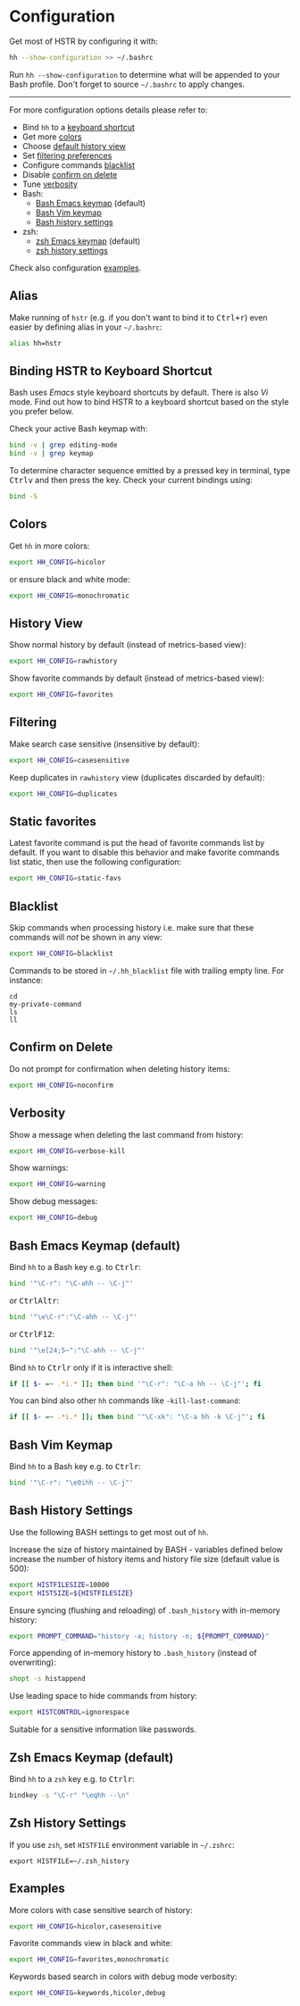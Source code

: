# Configuration
Get most of HSTR by configuring it with:

```bash
hh --show-configuration >> ~/.bashrc
```

Run `hh --show-configuration` to determine what will be appended to your Bash profile. Don't forget
to source `~/.bashrc` to apply changes.

---

For more configuration options details please refer to:

* Bind `hh` to a [keyboard shortcut](#binding-hh-to-keyboard-shortcut)
* Get more [colors](#colors)
* Choose [default history view](#history-view)
* Set [filtering preferences](#filtering)
* Configure commands [blacklist](#blacklist)
* Disable [confirm on delete](#confirm-on-delete)
* Tune [verbosity](#verbosity)
* Bash:
    * [Bash Emacs keymap](#bash-emacs-keymap-default) (default)
    * [Bash Vim keymap](#bash-vim-keymap-default)
    * [Bash history settings](#bash-history-settings)
* zsh:
    * [zsh Emacs keymap](#zsh-emacs-keymap-default) (default)
    * [zsh history settings](#zsh-history-settings)

Check also configuration [examples](#examples).

## Alias
Make running of `hstr` (e.g. if you don't want to bind it to <kbd>Ctrl+r</kbd>)
even easier by defining alias in your `~/.bashrc`:

```bash
alias hh=hstr
```
## Binding HSTR to Keyboard Shortcut
Bash uses *Emacs* style keyboard shortcuts by default. There is
also *Vi* mode. Find out how to bind HSTR to a keyboard shortcut 
based on the style you prefer below.

Check your active Bash keymap with:

```bash
bind -v | grep editing-mode
bind -v | grep keymap
``` 

To determine character sequence emitted by a pressed key in 
terminal, type <kbd>Ctrl</kbd><kbd>v</kbd> and then press the key. Check your 
current bindings using:

```bash
bind -S
```


## Colors
Get `hh` in more colors:

```bash
export HH_CONFIG=hicolor
```

or ensure black and white mode:

```bash
export HH_CONFIG=monochromatic
```

## History View
Show normal history by default (instead of metrics-based view):

```bash
export HH_CONFIG=rawhistory
```

Show favorite commands by default (instead of metrics-based view):

```bash
export HH_CONFIG=favorites
```

## Filtering
Make search case sensitive (insensitive by default):

```bash
export HH_CONFIG=casesensitive
```

Keep duplicates in `rawhistory` view (duplicates discarded by default):

```bash
export HH_CONFIG=duplicates
```

## Static favorites
Latest favorite command is put the head of favorite commands list
by default. If you want to disable this behavior and make favorite
commands list static, then use the following configuration:

```bash
export HH_CONFIG=static-favs
```
## Blacklist
Skip commands when processing history i.e. make sure that these commands
will *not* be shown in any view:

```bash
export HH_CONFIG=blacklist
```

Commands to be stored in `~/.hh_blacklist` file with trailing empty line. For instance:

```
cd
my-private-command
ls
ll
```

## Confirm on Delete
Do not prompt for confirmation when deleting history items:

```bash
export HH_CONFIG=noconfirm
```

## Verbosity
Show a message when deleting the last command from history:

```bash
export HH_CONFIG=verbose-kill
```

Show warnings:

```bash
export HH_CONFIG=warning
```

Show debug messages:

```bash
export HH_CONFIG=debug
```

## Bash Emacs Keymap (default)
Bind `hh` to a Bash key e.g. to <kbd>Ctrl</kbd><kbd>r</kbd>:

```bash
bind '"\C-r": "\C-ahh -- \C-j"'
```

or <kbd>Ctrl</kbd><kbd>Alt</kbd><kbd>r</kbd>:

```bash
bind '"\e\C-r":"\C-ahh -- \C-j"'
```

or <kbd>Ctrl</kbd><kbd>F12</kbd>:

```bash
bind '"\e[24;5~":"\C-ahh -- \C-j"'
```

Bind `hh` to <kbd>Ctrl</kbd><kbd>r</kbd> only if it is interactive shell:

```bash
if [[ $- =~ .*i.* ]]; then bind '"\C-r": "\C-a hh -- \C-j"'; fi
```

You can bind also other `hh` commands like `-kill-last-command`:

```bash
if [[ $- =~ .*i.* ]]; then bind '"\C-xk": "\C-a hh -k \C-j"'; fi
```

## Bash Vim Keymap
Bind `hh` to a Bash key e.g. to <kbd>Ctrl</kbd><kbd>r</kbd>:

```bash
bind '"\C-r": "\e0ihh -- \C-j"'
```


## Bash History Settings
Use the following BASH settings to get most out of `hh`.

Increase the size of history maintained by BASH - variables defined below increase the
number of history items and history file size (default value is 500):

```bash
export HISTFILESIZE=10000
export HISTSIZE=${HISTFILESIZE}
```

Ensure syncing (flushing and reloading) of `.bash_history` with in-memory
  history:

```bash
export PROMPT_COMMAND="history -a; history -n; ${PROMPT_COMMAND}"
```

Force appending of in-memory history to `.bash_history`
  (instead of overwriting):

```bash
shopt -s histappend
```

Use leading space to hide commands from history:

```bash
export HISTCONTROL=ignorespace
```

Suitable for a sensitive information like passwords.

## Zsh Emacs Keymap (default)
Bind `hh` to a `zsh` key e.g. to <kbd>Ctrl</kbd><kbd>r</kbd>:

```bash
bindkey -s "\C-r" "\eqhh --\n"
```


## Zsh History Settings
If you use `zsh`, set `HISTFILE` environment variable in `~/.zshrc`:

```
export HISTFILE=~/.zsh_history
```


## Examples
More colors with case sensitive search of history:

```bash
export HH_CONFIG=hicolor,casesensitive
```

Favorite commands view in black and white:

```bash
export HH_CONFIG=favorites,monochromatic
```

Keywords based search in colors with debug mode verbosity:

```bash
export HH_CONFIG=keywords,hicolor,debug
```
